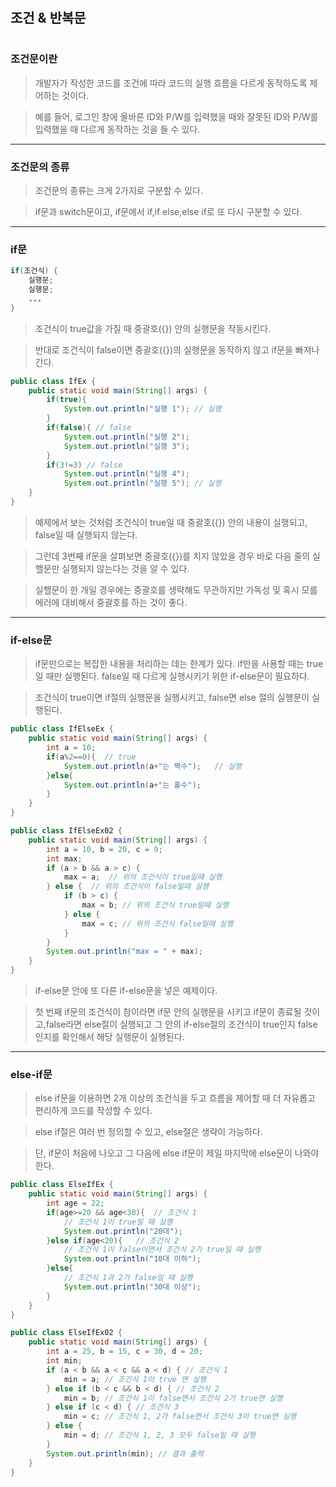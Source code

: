 #
## 조건 & 반복문
#

### 조건문이란

> 개발자가 작성한 코드를 조건에 따라 코드의 실행 흐름을 다르게 동작하도록 제어하는 것이다.

> 예를 들어, 로그인 창에 올바른 ID와 P/W를 입력했을 때와 잘못된 ID와 P/W를 입력했을 때 다르게 동작하는 것을 들 수 있다.
---
### 조건문의 종류

> 조건문의 종류는 크게 2가지로 구분할 수 있다.

> if문과 switch문이고, if문에서 if,if else,else if로 또 다시 구분할 수 있다.
---
### if문

```java
if(조건식) {
    실행문;
    실행문;
    ...
}
```

> 조건식이 true값을 가질 때 중괄호({}) 안의 실행문을 작동시킨다. 

> 반대로 조건식이 false이면 중괄호({})의 실행문을 동작하지 않고 if문을 빠져나간다.

```java
public class IfEx {
	public static void main(String[] args) {
		if(true){
			System.out.println("실행 1"); // 실행
		}
		if(false){ // false
			System.out.println("실행 2");
			System.out.println("실행 3");
		}
		if(3!=3) // false
			System.out.println("실행 4");
			System.out.println("실행 5"); // 실행
	}
}
```

> 예제에서 보는 것처럼 조건식이 true일 때 중괄호({}) 안의 내용이 실행되고, false일 때 실행되지 않는다.

> 그런데 3번째 if문을 살펴보면 중괄호({})를 치지 않았을 경우 바로 다음 줄의 실핼문만 실행되지 않는다는 것을 알 수 있다.

> 실핼문이 한 개일 경우에는 중괄호를 생략해도 무관하지만 가독성 및 혹시 모를 에러에 대비해서 중괄호를 하는 것이 좋다.
---
### if-else문

> if문만으로는 복잡한 내용을 처리하는 데는 한계가 있다. if만을 사용할 때는 true일 때만 실행된다. false일 때 다르게 실행시키기 위한 if-else문이 필요하다.

> 조건식이 true이면 if절의 실행문을 실행시키고, false면 else 절의 실행문이 실행된다.

```java
public class IfElseEx {
	public static void main(String[] args) {
		int a = 10;
		if(a%2==0){  // true
			System.out.println(a+"는 짝수");	// 실행
		}else{
			System.out.println(a+"는 홀수");
		}
	}
}
```

```java
public class IfElseEx02 {
	public static void main(String[] args) {
		int a = 10, b = 20, c = 9;
		int max;
		if (a > b && a > c) {  
			max = a;  // 위의 조건식이 true일때 실행
		} else {  // 위의 조건식이 false일때 실행
			if (b > c) {
				max = b; // 위의 조건식 true일때 실행
			} else {
				max = c; // 위의 조건식 false일때 실행
			}
		}
		System.out.println("max = " + max);
	}
}
```

> if-else문 안에 또 다른 if-else문을 넣은 예제이다.

> 첫 번째 if문의 조건식이 참이라면 if문 안의 실행문을 시키고 if문이 종료될 것이고,false라면 else절이 실행되고 그 안의 if-else절의 조건식이 true인지 false인지를 확인해서 해당 실행문이 실행된다.
---
### else-if문

> else if문을 이용하면 2개 이상의 조건식을 두고 흐름을 제어할 때 더 자유롭고 편리하게 코드를 작성할 수 있다.

> else if절은 여러 번 정의할 수 있고, else절은 생략이 가능하다.

> 단, if문이 처음에 나오고 그 다음에 else if문이 제일 마지막에 else문이 나와야 한다.

```java
public class ElseIfEx {
	public static void main(String[] args) {
		int age = 22;
		if(age>=20 && age<30){	// 조건식 1
			// 조건식 1이 true일 때 실행
			System.out.println("20대");
		}else if(age<20){	// 조건식 2
			// 조건식 1이 false이면서 조건식 2가 true일 때 실행
			System.out.println("10대 이하");
		}else{
			// 조건식 1과 2가 false일 때 실행
			System.out.println("30대 이상");
		}
	}
}
```

```java
public class ElseIfEx02 {
	public static void main(String[] args) {
		int a = 25, b = 15, c = 30, d = 20;
		int min;
		if (a < b && a < c && a < d) { // 조건식 1
			min = a; // 조건식 1이 true 면 실행
		} else if (b < c && b < d) { // 조건식 2
			min = b; // 조건식 1이 false면서 조건식 2가 true면 실행
		} else if (c < d) {	// 조건식 3
			min = c; // 조건식 1, 2가 false면서 조건식 3이 true면 실행
		} else {
			min = d; // 조건식 1, 2, 3 모두 false일 때 실행
		}
		System.out.println(min); // 결과 출력
	}
}
```